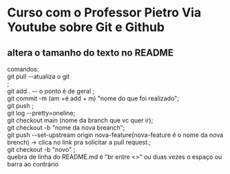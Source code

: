 # Curso com o Professor Pietro Via Youtube sobre Git e Github
## altera o tamanho do texto no README
comandos:  
git pull  --atualiza o git<br>;  
git add .  -- o ponto é de geral ;   
git commit -m (am +é add + m) "nome do que foi realizado";    
git push ;    
git log --pretty=oneline;    
git checkout main (nome da branch que vc quer ir);    
git checkout -b "nome da nova breanch";  
git push --set-upstream origin nova-feature(nova-feature é o nome da nova brench) -> clica no link pra solicitar a pull request.;  
git checkout -b "novo" ;  
quebra de linha do README.md é "br entre <>" ou duas vezes o espaço ou barra ao contrário    

